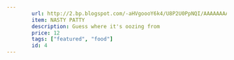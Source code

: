 ```yaml
---
        url: http://2.bp.blogspot.com/-aHVgoooY6k4/U8P2U0PpNQI/AAAAAAAAAbI/mqsWChyC4eg/w1200-h630-p-k-no-nu/86+nasty.jpg
        item: NASTY PATTY
        description: Guess where it's oozing from
        price: 12
        tags: ["featured", "food"]
        id: 4
---
```

